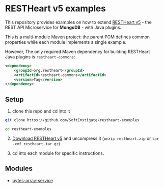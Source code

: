 # RESTHeart v5 examples

This repository provides examples on how to extend [RESTHeart v5](https://github.com/SoftInstigate/restheart) - the REST API Microservice for __MongoDB__ - with Java plugins. 

This is a multi-module Maven project: the parent POM defines common properties while each module implements a single example.

However, The only required Maven dependency for building RESTHeart Java plugins is `restheart-commons`:

```xml
<dependency>
    <groupId>org.restheart</groupId>
    <artifactId>restheart-commons</artifactId>
    <version>Tag</version>
</dependency>
```

## Setup

1) clone this repo and cd into it

```bash
git clone https://github.com/SoftInstigate/restheart-examples

cd restheart-examples
```

2) [Download RESTHeart v5](https://github.com/SoftInstigate/restheart/releases/tag/5.0.0-RC3) and uncompress it (`unzip restheart.zip` or `tar -xvf restheart.tar.gz`)

3) cd into each module for specific instructions.

## Modules

 - [bytes-array-service](bytes-array-service/README.md)
